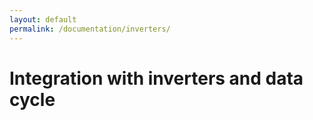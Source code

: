 ```yaml
---
layout: default
permalink: /documentation/inverters/
---
```

# Integration with inverters and data cycle

